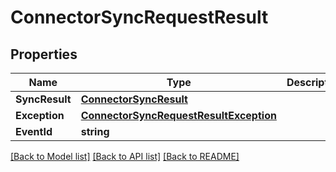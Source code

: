 # ConnectorSyncRequestResult

## Properties

Name | Type | Description | Notes
------------ | ------------- | ------------- | -------------
**SyncResult** | [**ConnectorSyncResult**](ConnectorSyncResult) |  | [optional] 
**Exception** | [**ConnectorSyncRequestResultException**](ConnectorSyncRequestResult_exception) |  | [optional] 
**EventId** | **string** |  | [optional] 

[[Back to Model list]](../README#documentation-for-models) [[Back to API list]](../README#documentation-for-api-endpoints) [[Back to README]](../README)


